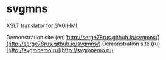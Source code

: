 # svgmns

XSLT translator for SVG HMI

Demonstration site (en)[http://serge78rus.github.io/svgmns/](http://serge78rus.github.io/svgmns/)
Demonstration site (ru)[http://svgmnemo.ru](http://svgmnemo.ru)
